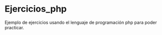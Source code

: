 # Ejercicios_php
Ejemplo de ejercicios usando el lenguaje de programación php para poder practicar.
